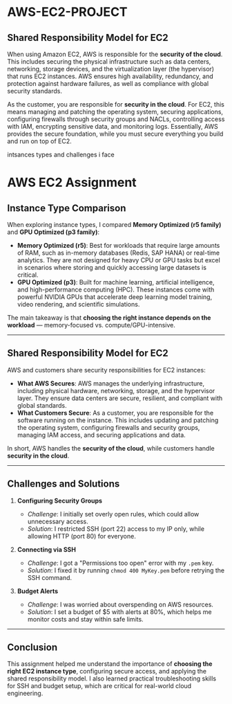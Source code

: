 # AWS-EC2-PROJECT
## Shared Responsibility Model for EC2

When using Amazon EC2, AWS is responsible for the **security of the cloud**. 
This includes securing the physical infrastructure such as data centers, networking, storage devices, 
and the virtualization layer (the hypervisor) that runs EC2 instances. AWS ensures high availability, 
redundancy, and protection against hardware failures, as well as compliance with global security standards.

As the customer, you are responsible for **security in the cloud**. For EC2, this means managing and patching 
the operating system, securing applications, configuring firewalls through security groups and NACLs, 
controlling access with IAM, encrypting sensitive data, and monitoring logs. Essentially, AWS provides the 
secure foundation, while you must secure everything you build and run on top of EC2.




intsances types and challenges i face
# AWS EC2 Assignment

## Instance Type Comparison
When exploring instance types, I compared **Memory Optimized (r5 family)** and **GPU Optimized (p3 family)**:

- **Memory Optimized (r5)**: Best for workloads that require large amounts of RAM, such as in-memory databases (Redis, SAP HANA) or real-time analytics. They are not designed for heavy CPU or GPU tasks but excel in scenarios where storing and quickly accessing large datasets is critical.
- **GPU Optimized (p3)**: Built for machine learning, artificial intelligence, and high-performance computing (HPC). These instances come with powerful NVIDIA GPUs that accelerate deep learning model training, video rendering, and scientific simulations.

The main takeaway is that **choosing the right instance depends on the workload** — memory-focused vs. compute/GPU-intensive.

---

## Shared Responsibility Model for EC2
AWS and customers share security responsibilities for EC2 instances:

- **What AWS Secures**: AWS manages the underlying infrastructure, including physical hardware, networking, storage, and the hypervisor layer. They ensure data centers are secure, resilient, and compliant with global standards.
- **What Customers Secure**: As a customer, you are responsible for the software running on the instance. This includes updating and patching the operating system, configuring firewalls and security groups, managing IAM access, and securing applications and data.

In short, AWS handles the **security of the cloud**, while customers handle **security in the cloud**.

---

## Challenges and Solutions
1. **Configuring Security Groups**  
   - *Challenge*: I initially set overly open rules, which could allow unnecessary access.  
   - *Solution*: I restricted SSH (port 22) access to my IP only, while allowing HTTP (port 80) for everyone.

2. **Connecting via SSH**  
   - *Challenge*: I got a "Permissions too open" error with my `.pem` key.  
   - *Solution*: I fixed it by running `chmod 400 MyKey.pem` before retrying the SSH command.

3. **Budget Alerts**  
   - *Challenge*: I was worried about overspending on AWS resources.  
   - *Solution*: I set a budget of $5 with alerts at 80%, which helps me monitor costs and stay within safe limits.

---

## Conclusion
This assignment helped me understand the importance of **choosing the right EC2 instance type**, configuring secure access, and applying the shared responsibility model. I also learned practical troubleshooting skills for SSH and budget setup, which are critical for real-world cloud engineering.
